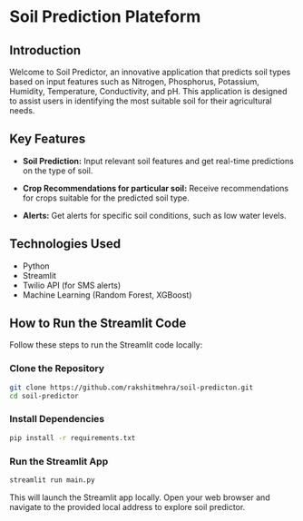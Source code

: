 # Soil Prediction Plateform

## Introduction

Welcome to Soil Predictor, an innovative application that predicts soil types based on input features such as Nitrogen, Phosphorus, Potassium, Humidity, Temperature, Conductivity, and pH. This application is designed to assist users in identifying the most suitable soil for their agricultural needs.

## Key Features

- **Soil Prediction:** Input relevant soil features and get real-time predictions on the type of soil.

- **Crop Recommendations for particular soil:** Receive recommendations for crops suitable for the predicted soil type.

- **Alerts:** Get alerts for specific soil conditions, such as low water levels.

## Technologies Used

- Python
- Streamlit
- Twilio API (for SMS alerts)
- Machine Learning (Random Forest, XGBoost)

## How to Run the Streamlit Code

Follow these steps to run the Streamlit code locally:

### Clone the Repository

```bash
git clone https://github.com/rakshitmehra/soil-predicton.git
cd soil-predictor
```
### Install Dependencies
 ```bash
 pip install -r requirements.txt
 ```
 ### Run the Streamlit App
 ```bash
streamlit run main.py
```
This will launch the Streamlit app locally. Open your web browser and navigate to the provided local address to explore soil predictor.
